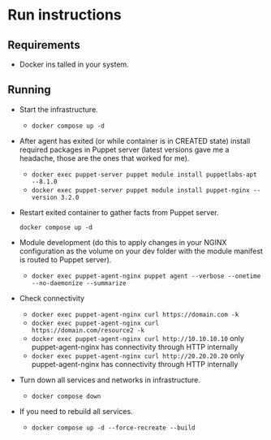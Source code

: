 # Run instructions

## Requirements

- Docker ins talled in your system.

## Running

- Start the infrastructure.

  - `docker compose up -d`

- After agent has exited (or while container is in CREATED state) install required packages in Puppet server (latest versions gave me a headache, those are the ones that worked for me).

  - `docker exec puppet-server puppet module install puppetlabs-apt --8.1.0`
  - `docker exec puppet-server puppet module install puppet-nginx --version 3.2.0`

- Restart exited container to gather facts from Puppet server.

  `docker compose up -d`

- Module development (do this to apply changes in your NGINX configuration as the volume on your dev folder with the module manifest is routed to Puppet server).

  - `docker exec puppet-agent-nginx puppet agent --verbose --onetime --no-daemonize --summarize`

- Check connectivity

  - `docker exec puppet-agent-nginx curl https://domain.com -k`
  - `docker exec puppet-agent-nginx curl https://domain.com/resource2 -k`
  - `docker exec puppet-agent-nginx curl http://10.10.10.10` only puppet-agent-nginx has connectivity through HTTP internally
  - `docker exec puppet-agent-nginx curl http://20.20.20.20` only puppet-agent-nginx has connectivity through HTTP internally

- Turn down all services and networks in infrastructure.

  - `docker compose down`

- If you need to rebuild all services.

  - `docker compose up -d --force-recreate --build`
